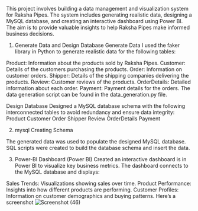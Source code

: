 This project involves building a data management and visualization system for Raksha Pipes. The system includes generating realistic data, designing a MySQL database, and creating an interactive dashboard using Power BI. The aim is to provide valuable insights to help Raksha Pipes make informed business decisions. 

1. Generate Data and Design Database
Generate Data
I used the faker library in Python to generate realistic data for the following tables:

Product: Information about the products sold by Raksha Pipes.
Customer: Details of the customers purchasing the products.
Order: Information on customer orders.
Shipper: Details of the shipping companies delivering the products.
Review: Customer reviews of the products.
OrderDetails: Detailed information about each order.
Payment: Payment details for the orders.
The data generation script can be found in the data_generation.py file.

Design Database
Designed a MySQL database schema with the following interconnected tables to avoid redundancy and ensure data integrity:
Product
Customer
Order
Shipper
Review
OrderDetails
Payment

2. mysql Creating Schema

The generated data was used to populate the designed MySQL database. SQL scripts were created to build the database schema and insert the data.

3. Power-BI Dashboard (Power BI)
Created an interactive dashboard is in Power BI to visualize key business metrics. The dashboard connects to the MySQL database and displays:

Sales Trends: Visualizations showing sales over time.
Product Performance: Insights into how different products are performing.
Customer Profiles: Information on customer demographics and buying patterns.
Here’s a screenshot
![Screenshot (46)](https://github.com/akanksha5300/Raksha-Pipes/assets/156895186/b325b49a-d629-43e6-adb4-a59ba4afc884)



